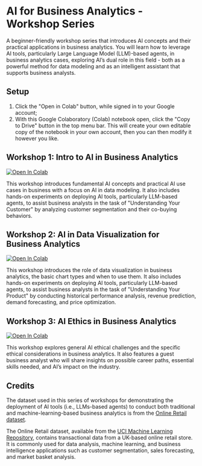 # AI for Business Analytics - Workshop Series

A beginner-friendly workshop series that introduces AI concepts and their practical applications in business analytics. You will learn how to leverage AI tools, particularly Large Language Model (LLM)-based agents, in business analytics cases, exploring AI’s dual role in this field - both as a powerful method for data modeling and as an intelligent assistant that supports business analysts.

## Setup

1. Click the "Open in Colab" button, while signed in to your Google account;
2. With this Google Colaboratory (Colab) notebook open, click the "Copy to Drive" button in the top menu bar. 
This will create your own editable copy of the notebook in your own account, then you can then modify it however you like.

## Workshop 1: Intro to AI in Business Analytics

[![Open In Colab](https://colab.research.google.com/assets/colab-badge.svg)](https://colab.research.google.com/github/mzhuang3/ai-business-analytics-workshops-main/blob/main/workshop-01/intro-to-ai-in-business-analytics.ipynb?outputonly=true)

This workshop introduces fundamental AI concepts and practical AI use cases in business with a focus on AI in data modeling. It also includes hands-on experiments on deploying AI tools, particularly LLM-based agents, to assist business analysts in the task of "Understanding Your Customer" by analyzing customer segmentation and their co-buying behaviors.

## Workshop 2: AI in Data Visualization for Business Analytics

[![Open In Colab](https://colab.research.google.com/assets/colab-badge.svg)](https://colab.research.google.com/github/mzhuang3/ai-business-analytics-workshops-main/blob/main/workshop-02/ai-in-data-visualization-for-business-analytics.ipynb?outputonly=true)

This workshop introduces the role of data visualization in business analytics, the basic chart types and when to use them. It also includes hands-on experiments on deploying AI tools, particularly LLM-based agents, to assist business analysts in the task of "Understanding Your Product" by conducting historical performance analysis, revenue prediction, demand forecasting, and price optimization.

## Workshop 3: AI Ethics in Business Analytics

[![Open In Colab](https://colab.research.google.com/assets/colab-badge.svg)](https://colab.research.google.com/github/mzhuang3/ai-business-analytics-workshops-main/blob/main/workshop-03/ai-ethics-in-business-analytics.ipynb?outputonly=true)

This workshop explores general AI ethical challenges and the specific ethical considerations in business analytics. It also features a guest business analyst who will share insights on possible career paths, essential skills needed, and AI’s impact on the industry.

## Credits

The dataset used in this series of workshops for demonstrating the deployment of AI tools (i.e., LLMs-based agents) to conduct both traditional and machine-learning-based business analytics is from the [Online Retail dataset](https://archive.ics.uci.edu/dataset/352/online+retail). 

The Online Retail dataset, available from the [UCI Machine Learning Repository](https://archive.ics.uci.edu), contains transactional data from a UK-based online retail store. It is commonly used for data analysis, machine learning, and business intelligence applications such as customer segmentation, sales forecasting, and market basket analysis.
